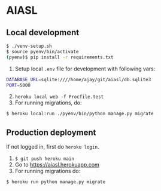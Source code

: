 # AIASL

## Local development

```sh
$ ./venv-setup.sh
$ source pyenv/bin/activate
(pyenv)$ pip install -r requirements.txt
```

1. Setup local `.env` file for development with following vars:
```sh
DATABASE_URL=sqlite:////home/ajay/git/aiasl/db.sqlite3
PORT=5000
```
2. `heroku local web -f Procfile.test`
3. For running migrations, do:
```sh
$ heroku local:run ./pyenv/bin/python manage.py migrate
```

## Production deployment

If not logged in, first do `heroku login`.

1. `$ git push heroku main`
2. Go to https://aiasl.herokuapp.com
3. For running migrations do:
```sh
$ heroku run python manage.py migrate
```

